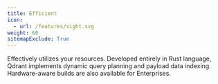 ```yaml
---
title: Efficient
icon:
  - url: /features/sight.svg
weight: 60
sitemapExclude: True
---
```


Effectively utilizes your resources.
Developed entirely in Rust language, Qdrant implements dynamic query planning and payload data indexing.
Hardware-aware builds are also available for Enterprises.
